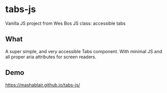 # tabs-js
Vanilla JS project from Wes Bos JS class: accessible tabs

## What
A super simple, and very accessible Tabs component.  With minimal JS and all proper aria attributes for screen readers.  

## Demo
https://mashablair.github.io/tabs-js/
